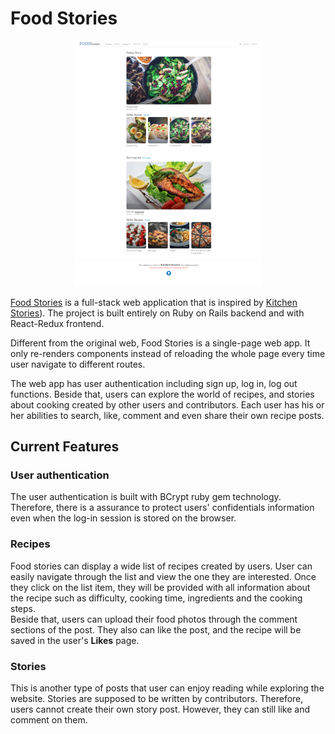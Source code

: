 # Food Stories

<img style="margin-left: 50%;transform:translateX(-50%)" src="photos/screenshot:gifs/homepage.png" width=300 />

[Food Stories](https://food-stories.herokuapp.com/) is a full-stack web application that is inspired by [Kitchen Stories](https://kitchenstories.io/en)). The project is built entirely on Ruby on Rails backend and with React-Redux frontend.   

Different from the original web, Food Stories is a single-page web app. It only re-renders components instead of reloading the whole page every time user navigate to different routes.

The web app has user authentication including sign up, log in, log out functions. Beside that, users can explore the world of recipes, and stories about cooking created by other users and contributors. Each user has his or her abilities to search, like, comment and even share their own recipe posts.

## Current Features

### User authentication
The user authentication is built with BCrypt ruby gem technology. Therefore, there is a assurance to protect users' confidentials information even when the log-in session is stored on the browser.


### Recipes
Food stories can display a wide list of recipes created by users. User can easily navigate through the list and view the one they are interested. Once they click on the list item, they will be provided with all information about the recipe such as difficulty, cooking time, ingredients and the cooking steps.   
Beside that, users can upload their food photos through the comment sections of the post. They also can like the post, and the recipe will be saved in the user's **Likes** page.

### Stories
This is another type of posts that user can enjoy reading while exploring the website. Stories are supposed to be written by contributors. Therefore, users cannot create their own story post. However, they can still like and comment on them.
